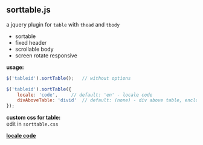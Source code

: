 sorttable.js 
---
a jquery plugin for `table` with `thead` and `tbody`
- sortable
- fixed header
- scrollable body
- screen rotate responsive  
  
**usage:**    
```js
$('tableid').sortTable(); 	// without options

$('tableid').sortTable({
	locale: 'code',		// default: 'en' - locale code
	divAboveTable: 'divid'	// default: (none) - div above table, enclosed in single div
});
```
**custom css for table:**  
  edit in `sorttable.css`    
  
[**locale code**](https://r12a.github.io/app-subtags/)
